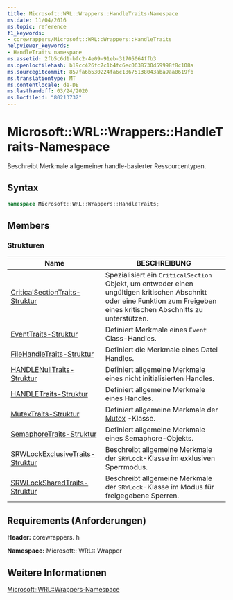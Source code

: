 ```yaml
---
title: Microsoft::WRL::Wrappers::HandleTraits-Namespace
ms.date: 11/04/2016
ms.topic: reference
f1_keywords:
- corewrappers/Microsoft::WRL::Wrappers::HandleTraits
helpviewer_keywords:
- HandleTraits namespace
ms.assetid: 2fb5c6d1-bfc2-4e09-91eb-31705064ffb3
ms.openlocfilehash: b19cc426fc7c1b4fc6ec0638730d59998f8c108a
ms.sourcegitcommit: 857fa6b530224fa6c18675138043aba9aa0619fb
ms.translationtype: MT
ms.contentlocale: de-DE
ms.lasthandoff: 03/24/2020
ms.locfileid: "80213732"
---
```

# <a name="microsoftwrlwrappershandletraits-namespace"></a>Microsoft::WRL::Wrappers::HandleTraits-Namespace

Beschreibt Merkmale allgemeiner handle-basierter Ressourcentypen.

## <a name="syntax"></a>Syntax

```cpp
namespace Microsoft::WRL::Wrappers::HandleTraits;
```

## <a name="members"></a>Members

### <a name="structures"></a>Strukturen

|Name|BESCHREIBUNG|
|----------|-----------------|
|[CriticalSectionTraits-Struktur](criticalsectiontraits-structure.md)|Spezialisiert ein `CriticalSection` Objekt, um entweder einen ungültigen kritischen Abschnitt oder eine Funktion zum Freigeben eines kritischen Abschnitts zu unterstützen.|
|[EventTraits-Struktur](eventtraits-structure.md)|Definiert Merkmale eines `Event` Class-Handles.|
|[FileHandleTraits-Struktur](filehandletraits-structure.md)|Definiert die Merkmale eines Datei Handles.|
|[HANDLENullTraits-Struktur](handlenulltraits-structure.md)|Definiert allgemeine Merkmale eines nicht initialisierten Handles.|
|[HANDLETraits-Struktur](handletraits-structure.md)|Definiert allgemeine Merkmale eines Handles.|
|[MutexTraits-Struktur](mutextraits-structure.md)|Definiert allgemeine Merkmale der [Mutex](mutex-class.md) -Klasse.|
|[SemaphoreTraits-Struktur](semaphoretraits-structure.md)|Definiert allgemeine Merkmale eines Semaphore-Objekts.|
|[SRWLockExclusiveTraits-Struktur](srwlockexclusivetraits-structure.md)|Beschreibt allgemeine Merkmale der `SRWLock`-Klasse im exklusiven Sperrmodus.|
|[SRWLockSharedTraits-Struktur](srwlocksharedtraits-structure.md)|Beschreibt allgemeine Merkmale der `SRWLock`-Klasse im Modus für freigegebene Sperren.|

## <a name="requirements"></a>Requirements (Anforderungen)

**Header:** corewrappers. h

**Namespace:** Microsoft:: WRL:: Wrapper

## <a name="see-also"></a>Weitere Informationen

[Microsoft::WRL::Wrappers-Namespace](microsoft-wrl-wrappers-namespace.md)
